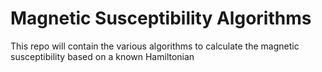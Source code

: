 # Magnetic Susceptibility Algorithms
 This repo will contain the various algorithms to calculate the magnetic susceptibility based on a known Hamiltonian
